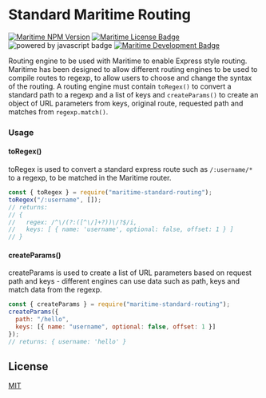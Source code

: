 # Standard Maritime Routing

[![Maritime NPM Version](https://img.shields.io/npm/v/maritime-standard-routing?color=blue)](https://npmjs.org/package/maritime-standard-routing)
[![Maritime License Badge](https://img.shields.io/badge/license-MIT-blue)](LICENSE)
![powered by javascript badge](https://img.shields.io/badge/powered%20by-javascript-red)
[![Maritime Development Badge](https://img.shields.io/badge/engine%20for-maritime-brightgreen)](https://github.com/t0mgithub/maritime)

Routing engine to be used with Maritime to enable Express style routing. Maritime has been designed to allow different routing engines to be used to compile routes to regexp, to allow users to choose and change the syntax of the routing. A routing engine must contain `toRegex()` to convert a standard path to a regexp and a list of keys and `createParams()` to create an object of URL parameters from keys, original route, requested path and matches from `regexp.match()`.

### Usage

#### toRegex()

toRegex is used to convert a standard express route such as `/:username/*` to a regexp, to be matched in the Maritime router.

```js
const { toRegex } = require("maritime-standard-routing");
toRegex("/:username", []);
// returns:
// {
//   regex: /^\/(?:([^\/]+?))\/?$/i,
//   keys: [ { name: 'username', optional: false, offset: 1 } ]
// }
```

#### createParams()

createParams is used to create a list of URL parameters based on request path and keys - different engines can use data such as path, keys and match data from the regexp.

```js
const { createParams } = require("maritime-standard-routing");
createParams({
  path: "/hello",
  keys: [{ name: "username", optional: false, offset: 1 }]
});
// returns: { username: 'hello' }
```

## License

[MIT](LICENSE)
